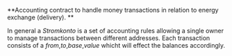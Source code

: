 **Accounting contract to handle money transactions in relation to energy exchange (delivery). **

In general a *Stromkonto* is a set of accounting rules allowing a single owner to manage transactions between different addresses. Each transaction consists of a *from*,*to*,*base*,*value* whicht will effect the balances accordingly.

